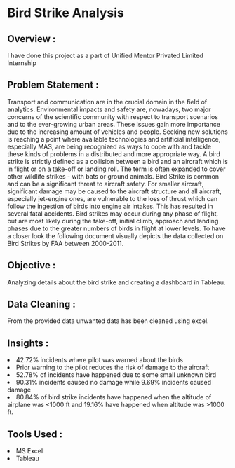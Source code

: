 # Bird Strike Analysis

## Overview :
  I have done this project as a part of Unified Mentor Privated Limited Internship

## Problem Statement :
  Transport and communication are in the crucial domain in the field of analytics.
Environmental impacts and safety are, nowadays, two major concerns of the scientific
community with respect to transport scenarios and to the ever-growing urban areas.
These issues gain more importance due to the increasing amount of vehicles and
people. Seeking new solutions is reaching a point where available technologies and
artificial intelligence, especially MAS, are being recognized as ways to cope with and
tackle these kinds of problems in a distributed and more appropriate way.
  A bird strike is strictly defined as a collision between a bird and an aircraft which is in
flight or on a take-off or landing roll. The term is often expanded to cover other wildlife
strikes - with bats or ground animals. Bird Strike is common and can be a significant
threat to aircraft safety. For smaller aircraft, significant damage may be caused to the
aircraft structure and all aircraft, especially jet-engine ones, are vulnerable to the loss
of thrust which can follow the ingestion of birds into engine air intakes. This has
resulted in several fatal accidents.
  Bird strikes may occur during any phase of flight, but are most likely during the
take-off, initial climb, approach and landing phases due to the greater numbers of birds
in flight at lower levels. To have a closer look the following document visually depicts
the data collected on Bird Strikes by FAA between 2000-2011.

## Objective :
  Analyzing details about the bird strike and creating a dashboard in Tableau.
  
## Data Cleaning :
   From the provided data unwanted data has been cleaned using excel.

## Insights :
  <li>42.72% incidents where pilot was warned about the birds</li>
  <li>Prior warning to the pilot reduces the risk of damage to the aircraft</li>
  <li>52.78% of incidents have happened due to some small unknown bird</li>
  <li>90.31% incidents caused no damage while 9.69% incidents caused damage</li>
  <li>80.84% of bird strike incidents have happened when the altitude of airplane was <1000 ft and 19.16% have happened when altitude was >1000 ft.</li>

## Tools Used :
  <li>MS Excel</li>
  <li>Tableau</li>
  

